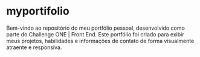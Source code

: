 # myportifolio
Bem-vindo ao repositório do meu portfólio pessoal, desenvolvido como parte do Challenge ONE | Front End. Este portfólio foi criado para exibir meus projetos, habilidades e informações de contato de forma visualmente atraente e responsiva.
